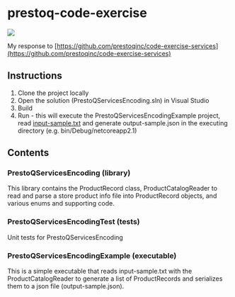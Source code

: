 # prestoq-code-exercise
[![](https://ci.appveyor.com/api/projects/status/m8qnf0d1n91mo5eb?svg=true)](https://ci.appveyor.com/project/AndrewOberhardt/prestoq-code-exercise)

My response to [https://github.com/prestoqinc/code-exercise-services](https://github.com/prestoqinc/code-exercise-services)


## Instructions
 1. Clone the project locally
 2. Open the solution (PrestoQServicesEncoding.sln) in Visual Studio
 3. Build
 4. Run - this will execute the PrestoQServicesEncodingExample project, read [input-sample.txt](https://github.com/aoby/prestoq-code-exercise/blob/master/PrestoQServicesEncodingExample/input-sample.txt) and generate output-sample.json in the executing directory (e.g. bin/Debug/netcoreapp2.1)

 
## Contents
### PrestoQServicesEncoding (library)
This library contains the ProductRecord class, ProductCatalogReader to read and parse a store product info file into ProductRecord objects, and various enums and supporting code.

### PrestoQServicesEncodingTest (tests)
Unit tests for PrestoQServicesEncoding

### PrestoQServicesEncodingExample (executable)
This is a simple executable that reads input-sample.txt with the ProductCatalogReader to generate a list of ProductRecords and serializes them to a json file (output-sample.json).